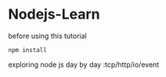 # Nodejs-Learn

before using this tutorial 

```
npm install 
```


exploring node js day by day :tcp/http/io/event


